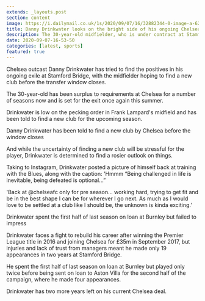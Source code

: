 ```yaml
---
extends: _layouts.post
section: content
image: https://i.dailymail.co.uk/1s/2020/09/07/16/32882344-0-image-a-62_1599493980503.jpg 
title: Danny Drinkwater looks on the bright side of his ongoing Chelsea exile as he hopes for move away 
description: The 30-year-old midfielder, who is under contract at Stamford Bridge until June 2022, has been surplus to requirements at Chelsea for a number of seasons now and is set for the exit once again this summer. 
date: 2020-09-07-16-53-50 
categories: [latest, sports] 
featured: true 
--- 
```

Chelsea outcast Danny Drinkwater has tried to find the positives in his ongoing exile at Stamford Bridge, with the midfielder hoping to find a new club before the transfer window closes.

The 30-year-old has been surplus to requirements at Chelsea for a number of seasons now and is set for the exit once again this summer.

Drinkwater is low on the pecking order in Frank Lampard's midfield and has been told to find a new club for the upcoming season.

Danny Drinkwater has been told to find a new club by Chelsea before the window closes 

And while the uncertainty of finding a new club will be stressful for the player, Drinkwater is determined to find a rosier outlook on things.

Taking to Instagram, Drinkwater posted a picture of himself back at training with the Blues, along with the caption: 'Hmmm “Being challenged in life is inevitable, being defeated is optional...” 

'Back at @chelseafc only for pre season... working hard, trying to get fit and be in the best shape I can be for wherever I go next. As much as I would love to be settled at a club like I should be, the unknown is kinda exciting.'

Drinkwater spent the first half of last season on loan at Burnley but failed to impress

Drinkwater faces a fight to rebuild his career after winning the Premier League title in 2016 and joining Chelsea for £35m in September 2017, but injuries and lack of trust from managers meant he made only 19 appearances in two years at Stamford Bridge. 

He spent the first half of last season on loan at Burnley but played only twice before being sent on loan to Aston Villa for the second half of the campaign, where he made four appearances.

Drinkwater has two more years left on his current Chelsea deal. 

